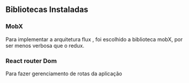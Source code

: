 ## Bibliotecas Instaladas

### MobX

Para implementar a arquitetura flux , foi escolhido a biblioteca mobX, por ser menos verbosa que o redux.

### React router Dom

Para fazer gerenciamento de rotas da aplicação
